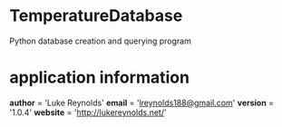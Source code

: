 # TemperatureDatabase
Python database creation and querying program

# application information
__author__ = 'Luke Reynolds'
__email__ = 'lreynolds188@gmail.com'
__version__ = '1.0.4'
__website__ = 'http://lukereynolds.net/'